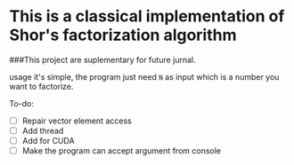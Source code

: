 # This is a classical implementation of Shor's factorization algorithm

###This project are suplementary for future jurnal.

usage it's simple, the program just need `N` as input which is a number you want to factorize.

To-do:
- [ ] Repair vector element access
- [ ] Add thread
- [ ] Add for CUDA
- [ ] Make the program can accept argument from console

